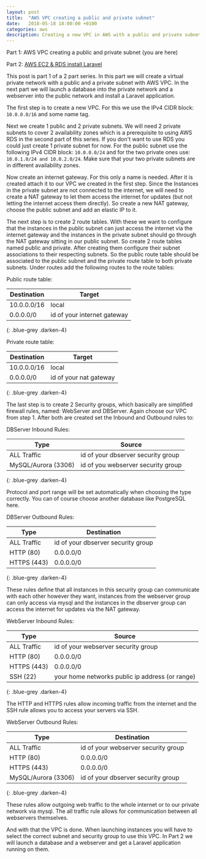 ```yaml
---
layout: post
title:  "AWS VPC creating a public and private subnet"
date:   2018-05-18 18:00:00 +0100
categories: aws
description: Creating a new VPC in AWS with a public and private subnet, a NAT gateway, routing and security group rules.
---
```


Part 1: AWS VPC creating a public and private subnet (you are here)

Part 2: [AWS EC2 & RDS install Laravel][part2]

This post is part 1 of a 2 part series. In this part we will create a virtual private network with a public and a private subnet with AWS VPC. In the next part we will launch a database into the private network and a webserver into the public network and install a Laravel application.

The first step is to create a new VPC. For this we use the IPv4 CIDR block: `10.0.0.0/16` and some name tag.

Next we create 1 public and 2 private subnets. We will need 2 private subnets to cover 2 availability zones which is a prerequisite to using AWS RDS in the second part of this series. If you don't want to use RDS you could just create 1 private subnet for now. For the public subnet use the following IPv4 CIDR block: `10.0.0.0/24` and for the two private ones use: `10.0.1.0/24 and 10.0.2.0/24`. Make sure that your two private subnets are in different availability zones.

Now create an internet gateway. For this only a name is needed. After it is created attach it to our VPC we created in the first step. Since the Instances in the private subnet are not connected to the internet, we will need to create a NAT gateway to let them access the internet for updates (but not letting the internet access them directly). So create a new NAT gateway, choose the public subnet and add an elastic IP to it.

The next step is to create 2 route tables. With these we want to configure that the instances in the public subnet can just access the internet via the internet gateway and the instances in the private subnet should go through the NAT gateway sitting in our public subnet. So create 2 route tables named public and private. After creating them configure their subnet associations to their respecting subnets. So the public route table should be associated to the public subnet and the private route table to both private subnets. Under routes add the following routes to the route tables:

Public route table:

| Destination | Target |
| --- | --- |
| 10.0.0.0/16 | local |
| 0.0.0.0/0 | id of your internet gateway |
{: .blue-grey .darken-4}

Private route table:

| Destination | Target |
| --- | --- |
| 10.0.0.0/16 | local |
| 0.0.0.0/0 | id of your nat gateway |
{: .blue-grey .darken-4}

The last step is to create 2 Security groups, which basically are simplified firewall rules, named: WebServer and DBServer. Again choose our VPC from step 1. After both are created set the Inbound and Outbound rules to:

DBServer Inbound Rules:

| Type | Source |
| --- | --- |
| ALL Traffic | id of your dbserver security group |
| MySQL/Aurora (3306) | id of you webserver security group |
{: .blue-grey .darken-4}

Protocol and port range will be set automatically when choosing the type correctly. You can of course choose another database like PostgreSQL here.

DBServer Outbound Rules:

| Type | Destination |
| --- | --- |
| ALL Traffic | id of your dbserver security group |
| HTTP (80) | 0.0.0.0/0 |
| HTTPS (443) | 0.0.0.0/0 |
{: .blue-grey .darken-4}

These rules define that all instances in this security group can communicate with each other however they want, instances from the webserver group can only access via mysql and the instances in the dbserver group can access the internet for updates via the NAT gateway.

WebServer Inbound Rules:

| Type | Source |
| --- | --- |
| ALL Traffic | id of your webserver security group |
| HTTP (80) | 0.0.0.0/0 |
| HTTPS (443) | 0.0.0.0/0 |
| SSH (22) | your home networks public ip address (or range) |
{: .blue-grey .darken-4}

The HTTP and HTTPS rules allow incoming traffic from the internet and the SSH rule allows you to access your servers via SSH.

WebServer Outbound Rules:

| Type | Destination |
| --- | --- |
| ALL Traffic | id of your webserver security group |
| HTTP (80) | 0.0.0.0/0 |
| HTTPS (443) | 0.0.0.0/0 |
| MySQL/Aurora (3306) | id of your dbserver security group |
{: .blue-grey .darken-4}

These rules allow outgoing web traffic to the whole internet or to our private network via mysql. The all traffic rule allows for communication between all webservers themselves.

And with that the VPC is done. When launching instances you will have to select the correct subnet and security group to use this VPC. In Part 2 we will launch a database and a webserver and get a Laravel application running on them.

[part2]: https://ddmler.github.io/aws/2018/05/25/aws-ec2-rds-install-laravel.html
